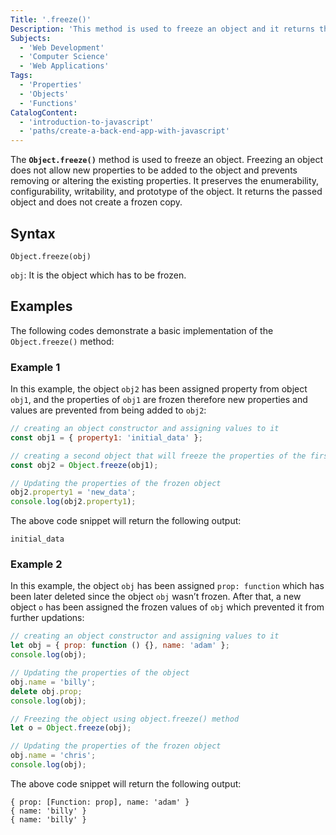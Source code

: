 ```yaml
---
Title: '.freeze()'
Description: 'This method is used to freeze an object and it returns the object that was passed to the function.'
Subjects:
  - 'Web Development'
  - 'Computer Science'
  - 'Web Applications'
Tags:
  - 'Properties'
  - 'Objects'
  - 'Functions'
CatalogContent:
  - 'introduction-to-javascript'
  - 'paths/create-a-back-end-app-with-javascript'
---
```


The **`Object.freeze()`** method is used to freeze an object. Freezing an object does not allow new properties to be added to the object and prevents removing or altering the existing properties. It preserves the enumerability, configurability, writability, and prototype of the object. It returns the passed object and does not create a frozen copy.

## Syntax

```pseudo
Object.freeze(obj)
```

`obj`: It is the object which has to be frozen.

## Examples

The following codes demonstrate a basic implementation of the `Object.freeze()` method:

### Example 1

In this example, the object `obj2` has been assigned property from object `obj1`, and the properties of `obj1` are frozen therefore new properties and values are prevented from being added to `obj2`:

```js
// creating an object constructor and assigning values to it
const obj1 = { property1: 'initial_data' };

// creating a second object that will freeze the properties of the first object
const obj2 = Object.freeze(obj1);

// Updating the properties of the frozen object
obj2.property1 = 'new_data';
console.log(obj2.property1);
```

The above code snippet will return the following output:

```shell
initial_data
```

### Example 2

In this example, the object `obj` has been assigned `prop: function` which has been later deleted since the object `obj` wasn’t frozen. After that, a new object `o` has been assigned the frozen values of `obj` which prevented it from further updations:

```js
// creating an object constructor and assigning values to it
let obj = { prop: function () {}, name: 'adam' };
console.log(obj);

// Updating the properties of the object
obj.name = 'billy';
delete obj.prop;
console.log(obj);

// Freezing the object using object.freeze() method
let o = Object.freeze(obj);

// Updating the properties of the frozen object
obj.name = 'chris';
console.log(obj);
```

The above code snippet will return the following output:

```shell
{ prop: [Function: prop], name: 'adam' }
{ name: 'billy' }
{ name: 'billy' }
```
